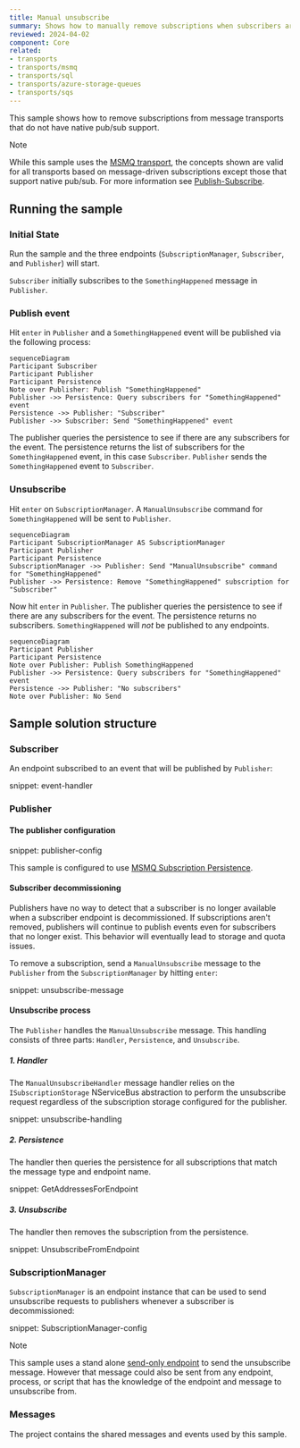 ```yaml
---
title: Manual unsubscribe
summary: Shows how to manually remove subscriptions when subscribers are decommissioned.
reviewed: 2024-04-02
component: Core
related:
- transports
- transports/msmq
- transports/sql
- transports/azure-storage-queues
- transports/sqs
---
```


This sample shows how to remove subscriptions from message transports that do not have native pub/sub support.

> [!NOTE]
> While this sample uses the [MSMQ transport](/transports/msmq), the concepts shown are valid for all transports based on message-driven subscriptions except those that support native pub/sub. For more information see [Publish-Subscribe](/nservicebus/messaging/publish-subscribe/).


## Running the sample


### Initial State

Run the sample and the three endpoints (`SubscriptionManager`, `Subscriber`, and `Publisher`) will start.

`Subscriber` initially subscribes to the `SomethingHappened` message in `Publisher`.


### Publish event

Hit `enter` in `Publisher` and a `SomethingHappened` event will be published via the following process:

```mermaid
sequenceDiagram
Participant Subscriber
Participant Publisher
Participant Persistence
Note over Publisher: Publish "SomethingHappened"
Publisher ->> Persistence: Query subscribers for "SomethingHappened" event
Persistence ->> Publisher: "Subscriber"
Publisher ->> Subscriber: Send "SomethingHappened" event
```

The publisher queries the persistence to see if there are any subscribers for the event. The persistence returns the list of subscribers for the `SomethingHappened` event, in this case `Subscriber`. `Publisher` sends the `SomethingHappened` event to `Subscriber`.


### Unsubscribe

Hit `enter` on `SubscriptionManager`. A `ManualUnsubscribe` command for `SomethingHappened` will be sent to `Publisher`.

```mermaid
sequenceDiagram
Participant SubscriptionManager AS SubscriptionManager
Participant Publisher
Participant Persistence
SubscriptionManager ->> Publisher: Send "ManualUnsubscribe" command for "SomethingHappened"
Publisher ->> Persistence: Remove "SomethingHappened" subscription for "Subscriber"
```

Now hit `enter` in `Publisher`. The publisher queries the persistence to see if there are any subscribers for the event. The persistence returns no subscribers. `SomethingHappened` will *not* be published to any endpoints.

```mermaid
sequenceDiagram
Participant Publisher
Participant Persistence
Note over Publisher: Publish SomethingHappened
Publisher ->> Persistence: Query subscribers for "SomethingHappened" event
Persistence ->> Publisher: "No subscribers"
Note over Publisher: No Send
```

## Sample solution structure

### Subscriber

An endpoint subscribed to an event that will be published by `Publisher`:

snippet: event-handler

### Publisher

#### The publisher configuration

snippet: publisher-config

This sample is configured to use [MSMQ Subscription Persistence](/persistence/msmq/).

#### Subscriber decommissioning

Publishers have no way to detect that a subscriber is no longer available when a subscriber endpoint is decommissioned. If subscriptions aren't removed, publishers will continue to publish events even for subscribers that no longer exist. This behavior will eventually lead to storage and quota issues.

To remove a subscription, send a `ManualUnsubscribe` message to the `Publisher` from the `SubscriptionManager` by hitting `enter`:

snippet: unsubscribe-message

#### Unsubscribe process

The `Publisher` handles the `ManualUnsubscribe` message. This handling consists of three parts: `Handler`, `Persistence`, and `Unsubscribe`.

##### 1. Handler

The `ManualUnsubscribeHandler` message handler relies on the `ISubscriptionStorage` NServiceBus abstraction to perform the unsubscribe request regardless of the subscription storage configured for the publisher.

snippet: unsubscribe-handling

##### 2. Persistence

The handler then queries the persistence for all subscriptions that match the message type and endpoint name.

snippet: GetAddressesForEndpoint

##### 3. Unsubscribe

The handler then removes the subscription from the persistence.

snippet: UnsubscribeFromEndpoint

### SubscriptionManager

`SubscriptionManager` is an endpoint instance that can be used to send unsubscribe requests to publishers whenever a subscriber is decommissioned:

snippet: SubscriptionManager-config

> [!NOTE]
> This sample uses a stand alone [send-only endpoint](/nservicebus/hosting/#self-hosting-send-only-hosting) to send the unsubscribe message. However that message could also be sent from any endpoint, process, or script that has the knowledge of the endpoint and message to unsubscribe from.

### Messages

The project contains the shared messages and events used by this sample.
